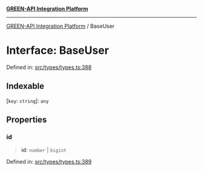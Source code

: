 [**GREEN-API Integration Platform**](../README.md)

***

[GREEN-API Integration Platform](../globals.md) / BaseUser

# Interface: BaseUser

Defined in: [src/types/types.ts:388](https://github.com/green-api/greenapi-integration/blob/65d246f492cf703d5fb1135013cb3aaba77514dc/src/types/types.ts#L388)

## Indexable

\[`key`: `string`\]: `any`

## Properties

### id

> **id**: `number` \| `bigint`

Defined in: [src/types/types.ts:389](https://github.com/green-api/greenapi-integration/blob/65d246f492cf703d5fb1135013cb3aaba77514dc/src/types/types.ts#L389)
